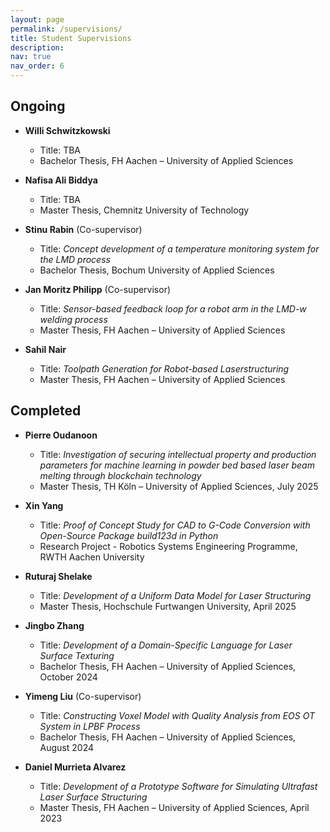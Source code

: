 ```yaml
---
layout: page
permalink: /supervisions/
title: Student Supervisions
description: 
nav: true
nav_order: 6
---
```


## Ongoing
	
- **Willi Schwitzkowski**
	- Title: TBA
	- Bachelor Thesis, FH Aachen – University of Applied Sciences
	
- **Nafisa Ali Biddya**
	- Title: TBA
	- Master Thesis, Chemnitz University of Technology

- **Stinu Rabin** (Co-supervisor)
	- Title: *Concept development of a temperature monitoring system for the LMD process*
	- Bachelor Thesis, Bochum University of Applied Sciences
	
- **Jan Moritz Philipp** (Co-supervisor)
	- Title: *Sensor-based feedback loop for a robot arm in the LMD-w welding process*
	- Master Thesis, FH Aachen – University of Applied Sciences
	
- **Sahil Nair**
	- Title: *Toolpath Generation for Robot-based Laserstructuring*
	- Master Thesis, FH Aachen – University of Applied Sciences


## Completed

- **Pierre Oudanoon**
	- Title: *Investigation of securing intellectual property and production parameters for machine learning in powder bed based laser beam melting through blockchain technology*
	- Master Thesis, TH Köln – University of Applied Sciences, July 2025

- **Xin Yang**
	- Title: *Proof of Concept Study for CAD to G-Code Conversion with Open-Source Package build123d in Python*
	- Research Project - Robotics Systems Engineering Programme, RWTH Aachen University

- **Ruturaj Shelake**
	- Title: *Development of a Uniform Data Model for Laser Structuring*
	- Master Thesis, Hochschule Furtwangen University, April 2025

- **Jingbo Zhang**
	- Title: *Development of a Domain-Specific Language for Laser Surface Texturing*
	- Bachelor Thesis, FH Aachen – University of Applied Sciences, October 2024
	
- **Yimeng Liu** (Co-supervisor)
	- Title: *Constructing Voxel Model with Quality Analysis from EOS OT System in LPBF Process*
	- Bachelor Thesis, FH Aachen – University of Applied Sciences, August 2024
	
- **Daniel Murrieta Alvarez**
	- Title: *Development of a Prototype Software for Simulating Ultrafast Laser Surface Structuring*
	- Master Thesis, FH Aachen – University of Applied Sciences, April 2023
